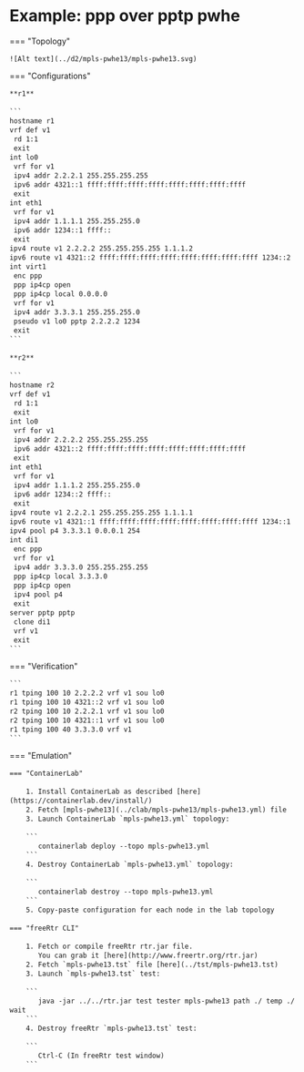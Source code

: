 # Example: ppp over pptp pwhe

=== "Topology"

    ![Alt text](../d2/mpls-pwhe13/mpls-pwhe13.svg)

=== "Configurations"

    **r1**

    ```
    hostname r1
    vrf def v1
     rd 1:1
     exit
    int lo0
     vrf for v1
     ipv4 addr 2.2.2.1 255.255.255.255
     ipv6 addr 4321::1 ffff:ffff:ffff:ffff:ffff:ffff:ffff:ffff
     exit
    int eth1
     vrf for v1
     ipv4 addr 1.1.1.1 255.255.255.0
     ipv6 addr 1234::1 ffff::
     exit
    ipv4 route v1 2.2.2.2 255.255.255.255 1.1.1.2
    ipv6 route v1 4321::2 ffff:ffff:ffff:ffff:ffff:ffff:ffff:ffff 1234::2
    int virt1
     enc ppp
     ppp ip4cp open
     ppp ip4cp local 0.0.0.0
     vrf for v1
     ipv4 addr 3.3.3.1 255.255.255.0
     pseudo v1 lo0 pptp 2.2.2.2 1234
     exit
    ```

    **r2**

    ```
    hostname r2
    vrf def v1
     rd 1:1
     exit
    int lo0
     vrf for v1
     ipv4 addr 2.2.2.2 255.255.255.255
     ipv6 addr 4321::2 ffff:ffff:ffff:ffff:ffff:ffff:ffff:ffff
     exit
    int eth1
     vrf for v1
     ipv4 addr 1.1.1.2 255.255.255.0
     ipv6 addr 1234::2 ffff::
     exit
    ipv4 route v1 2.2.2.1 255.255.255.255 1.1.1.1
    ipv6 route v1 4321::1 ffff:ffff:ffff:ffff:ffff:ffff:ffff:ffff 1234::1
    ipv4 pool p4 3.3.3.1 0.0.0.1 254
    int di1
     enc ppp
     vrf for v1
     ipv4 addr 3.3.3.0 255.255.255.255
     ppp ip4cp local 3.3.3.0
     ppp ip4cp open
     ipv4 pool p4
     exit
    server pptp pptp
     clone di1
     vrf v1
     exit
    ```

=== "Verification"

    ```
    r1 tping 100 10 2.2.2.2 vrf v1 sou lo0
    r1 tping 100 10 4321::2 vrf v1 sou lo0
    r2 tping 100 10 2.2.2.1 vrf v1 sou lo0
    r2 tping 100 10 4321::1 vrf v1 sou lo0
    r1 tping 100 40 3.3.3.0 vrf v1
    ```

=== "Emulation"

    === "ContainerLab"

        1. Install ContainerLab as described [here](https://containerlab.dev/install/)  
        2. Fetch [mpls-pwhe13](../clab/mpls-pwhe13/mpls-pwhe13.yml) file  
        3. Launch ContainerLab `mpls-pwhe13.yml` topology:  

        ```
           containerlab deploy --topo mpls-pwhe13.yml  
        ```
        4. Destroy ContainerLab `mpls-pwhe13.yml` topology:  

        ```
           containerlab destroy --topo mpls-pwhe13.yml  
        ```
        5. Copy-paste configuration for each node in the lab topology

    === "freeRtr CLI"

        1. Fetch or compile freeRtr rtr.jar file.  
           You can grab it [here](http://www.freertr.org/rtr.jar)  
        2. Fetch `mpls-pwhe13.tst` file [here](../tst/mpls-pwhe13.tst)  
        3. Launch `mpls-pwhe13.tst` test:  

        ```
           java -jar ../../rtr.jar test tester mpls-pwhe13 path ./ temp ./ wait
        ```
        4. Destroy freeRtr `mpls-pwhe13.tst` test:  

        ```
           Ctrl-C (In freeRtr test window)
        ```

